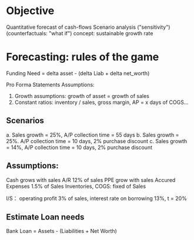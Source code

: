 # Objective
Quantitative forecast of cash-flows
Scenario analysis ("sensitivity") (counterfactuals: "what if")
concept: sustainable growth rate

# Forecasting: rules of the game
Funding Need = delta asset - (delta Liab + delta net_worth)

Pro Forma Statements
Assumptions: 
1. Growth assumptions: growth of asset = growth of sales
2. Constant ratios: inventory / sales, gross margin, AP = x days of COGS...

## Scenarios
a. Sales growth = 25%, A/P collection time = 55 days
b. Sales growth = 25%. A/P collection time = 10 days, 2% purchase discount
c. Sales growth = 14%, A/P collection time = 10 days, 2% purchase discount

## Assumptions:
Cash grows with sales
A/R 12% of sales
PPE grow with sales
Accured Expenses 1.5% of Sales
Inventories, COGS: fixed of Sales

I/S： operating profit 3% of sales, interest rate on borrowing 13%, t = 20%

## Estimate Loan needs
Bank Loan = Assets - (Liabilities + Net Worth)